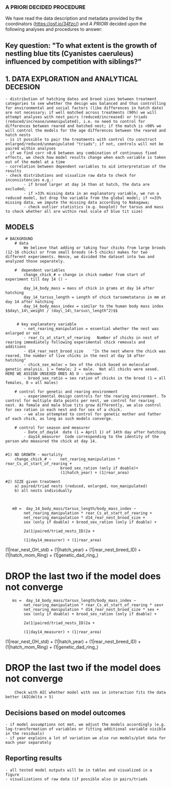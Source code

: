 ### A PRIORI DECIDED PROCEDURE

We have read the data description and metadata provided by the coordinators (https://osf.io/34fzc/) and *A PRIORI* decided upon the following analyses and procedures to answer:

##  Key question: "To what extent is the growth of nestling blue tits (Cyanistes caeruleus) influenced by competition with siblings?" 

## 1. DATA EXPLORATION and ANALYTICAL DECESION
    - distribution of hatching dates and brood sizes between treatment categories to see whether the design was balanced and thus controlling for environmental and social factors (like differences in hatch date) are not necessary; if well matched across treatments (90%) we will attempt analyses with nest pairs (reduced/increased) or triads (reduced/increase/unmanipulated), i.e. no need to control for differences between reared and hatched nest; if the match is <90% we will control the models for the age differences between the reared and hatch nests
    - is it possible to pair the treatments with control (to construct enlarged/reduced/unmanipulated "triads"; if not, controls will not be paired within analyses
    - if we find corr >0.6 between any combination of continuous fixed effects, we check how model results change when each variable is taken out of the model at a time
    - correlation between dependent variables to aid interpretation of the results
    - check distributions and visualize raw data to check for inconsistencies e.g.: 
            - if brood larger at day 14 than at hatch, the data are excluded; 
            - if >33% missing data in an explanatory variable, we run a reduced model, but drop the variable from the global model; if <=33% missing data, we impute the missing data according to Nakagawa;
            - check outlier statistics (e.g. boxplot) for tarsus and mass to check whether all are within real scale of blue tit size)

## MODELS  
    # BACKGROUND
        # data
            We believe that adding or taking four chicks from large broods (12-16 chicks) or from small broods (4-5 chicks) makes for two different experiments. Hence, we divided the dataset into two and analyzed those separately. 

        #  dependent variables
            change_chick_# = change in chick number from start of experiment till day 14 () ~ 

            day_14_body_mass = mass of chick in grams at day 14 after hatching
            day_14_tarsus_length = Length of chick tarsometatarus in mm at day 14 after hatching
            day_14_body_mass_index = similar to the human body mass index $$day\_14\_weight / (day\_14\_tarsus\_length^2)$$


         # key explanatory variable
            - net_rearing_manipulation = essential whether the nest was enlarged or not
            - rear_Cs_at_start_of_rearing   Number of chicks in nest of rearing immediately following experimental chick removals and additions
            - d14_rear_nest_brood_size    "In the nest where the chick was reared, the number of live chicks in the nest at day 14 after hatching"
            - chick_sex_molec = Sex of the chick based on molecular genetic analysis. 1 = female; 2 = male.  Not all chicks were sexed. HERE WE ASSIGN UNSEXED ONES AS U - unknown
            - brood_sex_ratio = sex ration of chicks in the brood (1 = all females, 0 = all males)

        # control for genetic and rearing environment 
            - experimental design controls for the rearing environment. To control for multiple data points per nest, we control for rearing nest. As female and male blue tits grow differently, we also control for sex ration in each nest and for sex of a chick.
            - we also attempted to control for genetic mother and father of each chick, as long as such models converge. 
           
        # control for season and measurer
            - Date_of_day14  date (1 = April 1) of 14th day after hatching
            - day14_measurer  Code corresponding to the identity of the person who measured the chick at day 14.
        

    #1) NO GROWTH - mortality
        change_chick_# ~    net_rearing_manipulation * rear_Cs_at_start_of_rearing + 
                            brood_sex_ration (only if doable)+ 
                            (1|hatch_year) + (1|rear_area)
                                            
    #2) SIZE given treatment
        a) paired/triad nests (reduced, enlarged, non_manipulated) 
        b) all nests individually



       m0 =  day_14_body_mass/tarsus_length/body_mass_index ~ 
            net_rearing_manipulation * rear_Cs_at_start_of_rearing +
            net_rearing_manipulation * d14_rear_nest_brood_size +
            sex (only if doable) + brood_sex_ration (only if doable) + 

            2a(1|paired/triad_nests_ID)2a +
            
            (1|day14_measurer) + (1|rear_area)
            
(1|rear_nest_OH_std) + (1|hatch_year)  +
            (1|rear_nest_breed_ID)
 + 
            (1|hatch_mom_Ring) + (1|genetic_dad_ring_)
 # DROP the last two if the model does not converge


       ms =  day_14_body_mass/tarsus_length/body_mass_index ~ 
            net_rearing_manipulation * rear_Cs_at_start_of_rearing * sex+
            net_rearing_manipulation * d14_rear_nest_brood_size * sex +
            sex (only if doable) + brood_sex_ration (only if doable) + 

            2a(1|paired/triad_nests_ID)2a +
            
            (1|day14_measurer) + (1|rear_area)
            
(1|rear_nest_OH_std) + (1|hatch_year)  +
            (1|rear_nest_breed_ID)
 + 
            (1|hatch_mom_Ring) + (1|genetic_dad_ring_)
 # DROP the last two if the model does not converge

    
        Check with AIC whether model with sex in interaction fits the data better (AICdelta > 5)

##  Decisions based on model outcomes  
    - if model assumptions not met, we adjust the models accordingly (e.g. log-transformation of variables or fitting additional variable visible in the residuals)
    - if year explains a lot of variation we also run models/plot data for each year separately

## Reporting results
    - all tested model outputs will be in tables and visualized in a figure 
    - visualizations of raw data (if possible also in pairs/triads